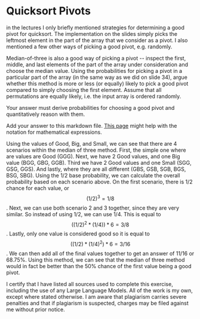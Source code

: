 # Quicksort Pivots

in the lectures I only briefly mentioned strategies for determining a good pivot
for quicksort. The implementation on the slides simply picks the leftmost
element in the part of the array that we consider as a pivot. I also mentioned a
few other ways of picking a good pivot, e.g. randomly.

Median-of-three is also a good way of picking a pivot -- inspect the first,
middle, and last elements of the part of the array under consideration and
choose the median value. Using the probabilities for picking a pivot in a
particular part of the array (in the same way as we did on slide 34), argue
whether this method is more or less (or equally) likely to pick a good pivot
compared to simply choosing the first element. Assume that all permutations are
equally likely, i.e. the input array is ordered randomly.

Your answer must derive probabilities for choosing a good pivot and
quantitatively reason with them.

Add your answer to this markdown file. [This
page](https://docs.github.com/en/get-started/writing-on-github/working-with-advanced-formatting/writing-mathematical-expressions)
might help with the notation for mathematical expressions.

Using the values of Good, Big, and Small, we can see that there are 4 scenarios within the median of three method. First, the simple one where are values are Good (GGG). Next, we have 2 Good values, and one Big value (BGG, GBG, GGB). Third we have 2 Good values and one Small (SGG, GSG, GGS). And lastly, where they are all different (GBS, GSB, SGB, BGS, BSG, SBG). Using the 1/2 base probability, we can calculate the overall probability based on each scenario above. On the first scenario, there is 1/2 chance for each value, or $$(1/2)^3 = 1/8$$. Next, we can use both scenario 2 and 3 together, since they are very similar. So instead of using 1/2, we can use 1/4. This is equal to $$((1/2)^2 * (1/4)) * 6 = 3/8$$. Lastly, only one value is considered good so it is equal to $$((1/2) * (1/4)^2) * 6 = 3/16$$. We can then add all of the final values together to get an answer of 11/16 or 68.75%. Using this method, we can see that the median of three method would in fact be better than the 50% chance of the first value being a good pivot.

I certify that I have listed all sources used to complete this exercise, including the use of any Large Language Models. All of the work is my own, except where stated otherwise. I am aware that plagiarism carries severe penalties and that if plagiarism is suspected, charges may be filed against me without prior notice.
